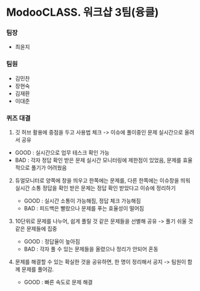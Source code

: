 
# ModooCLASS. 워크샵 3팀(융클)

### 팀장
- 최윤지

### 팀원
- 김민찬
- 장현숙
- 김재환
- 이대준



### 퀴즈 대결
1. 깃 허브 활용에 중점을 두고 사용법 체크 -> 이슈에 풀이중인 문제 실시간으로 올려서 공유
  - GOOD : 실시간으로 업무 테스크 확인 가능
  - BAD : 각자 정답 확인 받은 문제 실시간 모니터링에 제한점이 있었음, 문제를 효율적으로 풀기가 어려웠음
  

2. 듀얼모니터로 양쪽에 창을 띄우고 한쪽에는 문제를, 다른 한쪽에는 이슈창을 띄워 실시간 소통
   정답을 확인 받은 문제는 정답 확인 받았다고 이슈에 정리하기
   - GOOD :  실시간 소통이 가능해짐, 정답 체크 가능해짐
   - BAD : 피드백은 빨랐으나 문제를 푸는 효율성이 떨어짐
   
3. 10단위로 문제를 나누어, 쉽게 풀릴 것 같은 문제들을 선별해 공유 -> 풀기 쉬울 것 같은 문제들에 집중
   - GOOD : 정답율이 높아짐
   - BAD : 각자 풀 수 있는 문제들을 올렸으나 정리가 안되어 혼동
   
4. 문제를 해결할 수 있는 확실한 것을 공유하면, 한 명이 정리해서 공지 ->  팀원이 함께 문제를 풀어감.
   - GOOD : 빠른 속도로 문제 해결  
